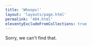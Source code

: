```yaml
---
title: 'Whoops!'
layout: 'layouts/page.html'
permalink: '404.html'
eleventyExcludeFromCollections: true
---
```


Sorry, we can't find that.

